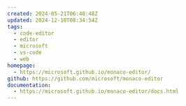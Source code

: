 ```yaml
---
created: 2024-05-21T06:48:48Z
updated: 2024-12-10T08:34:54Z
tags:
  - code-editor
  - editor
  - microsoft
  - vs-code
  - web
homepage:
  - https://microsoft.github.io/monaco-editor/
github: https://github.com/microsoft/monaco-editor
documentation:
  - https://microsoft.github.io/monaco-editor/docs.html
---
```

